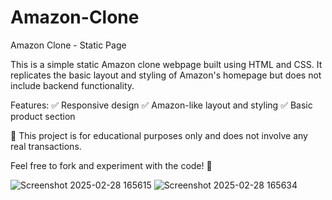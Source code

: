 
# Amazon-Clone
Amazon Clone - Static Page

This is a simple static Amazon clone webpage built using HTML and CSS. It replicates the basic layout and styling of Amazon's homepage but does not include backend functionality.

Features:
✅ Responsive design
✅ Amazon-like layout and styling
✅ Basic product section

🔹 This project is for educational purposes only and does not involve any real transactions.

Feel free to fork and experiment with the code! 🚀

![Screenshot 2025-02-28 165615](https://github.com/user-attachments/assets/c7272441-737f-414b-9301-3cfd730af391)
![Screenshot 2025-02-28 165634](https://github.com/user-attachments/assets/e262650d-c6a7-493f-b61d-8dc0818bd551)












